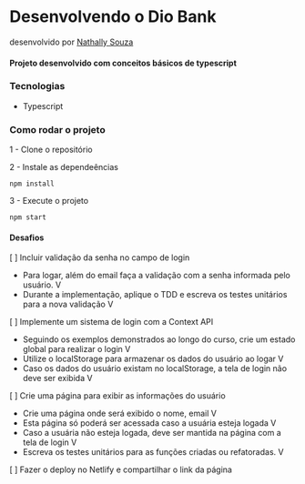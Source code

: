 # Desenvolvendo o Dio Bank
desenvolvido por [Nathally Souza](https://github.com/nathyts)

#### Projeto desenvolvido com conceitos básicos de typescript

### Tecnologias
- Typescript

### Como rodar o projeto

1 - Clone o repositório

2 - Instale as dependeências
    
    npm install

3 - Execute o projeto

    npm start

#### Desafios
[ ] Incluir validação da senha no campo de login
  - Para logar, além do email faça a validação com a senha informada pelo usuário. V
  - Durante a implementação, aplique o TDD e escreva os testes unitários para a nova validação V

[ ] Implemente um sistema de login com a Context API
  - Seguindo os exemplos demonstrados ao longo do curso, crie um estado global para realizar o login V
  - Utilize o localStorage para armazenar os dados do usuário ao logar V 
  - Caso os dados do usuário existam no localStorage, a tela de login não deve ser exibida V

[ ] Crie uma página para exibir as informações do usuário
  - Crie uma página onde será exibido o nome, email V 
  - Esta página só poderá ser acessada caso a usuária esteja logada V
  - Caso a usuária não esteja logada, deve ser mantida na página com a tela de login V
  - Escreva os testes unitários para as funções criadas ou refatoradas. V

[ ] Fazer o deploy no Netlify e compartilhar o link da página
